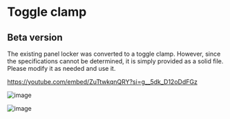 # Toggle clamp

## Beta version

The existing panel locker was converted to a toggle clamp.
However, since the specifications cannot be determined, it is simply provided as a solid file.
Please modify it as needed and use it.

https://youtube.com/embed/ZuTtwkqnQRY?si=g__5dk_D12oDdFGz

![image](https://github.com/v6cl/MyDIYthings/assets/16078263/33a5c130-b8b7-46b8-b4b2-2dd20d6d953d)




![image](https://github.com/v6cl/MyDIYthings/assets/16078263/54c1d408-0dc1-4c49-8d0b-8bd620ea5b54)

